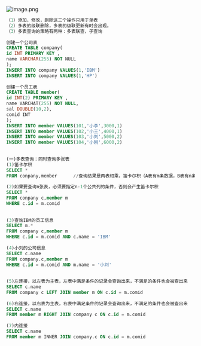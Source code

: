 ![image.png](https://cdn.nlark.com/yuque/0/2022/png/26798000/1662468363323-fe11a012-3194-4ecc-89b7-84de323895cc.png#clientId=ubfcc721f-7605-4&from=paste&id=ue6116b4a&originHeight=472&originWidth=600&originalType=url&ratio=1&rotation=0&showTitle=false&size=162672&status=done&style=none&taskId=ucbd281f7-3ca4-4089-9a17-784d2b952b4&title=)
```sql
（1）添加，修改，删除这三个操作只用于单表 
（2）多表的级联删除，多表的级联更新有时会出现。 
（3）多表查询的策略有两种：多表联查，子查询 
 
创建一个公司表 
CREATE TABLE company( 
id INT PRIMARY KEY , 
name VARCHAR(255) NOT NULL 
); 
INSERT INTO company VALUES(1,'IBM') 
INSERT INTO company VALUES(1,'HP') 
 
创建一个员工表 
CREATE TABLE member( 
id INT(2) PRIMARY KEY , 
name VARCHAT(255) NOT NULL, 
sal DOUBLE(10,2), 
comid INT 
); 
INSERT INTO member VALUES(101,'小李',3000,1) 
INSERT INTO member VALUES(102,'小王',4000,1) 
INSERT INTO member VALUES(103,'小刘',5000,2) 
INSERT INTO member VALUES(104,'小刚',6000,2) 
 
 
(一)多表查询：同时查询多张表 
(1)笛卡尔积 
SELECT * 
FROM conpany,member      //查询结果是两表相乘，笛卡尔积（A表有m条数据，B表有n条数据，结果m*n条） 
 
(2)如果要查询n张表，必须要指定n-1个公共列的条件，否则会产生笛卡尔积 
SELECT * 
FROM conpany c,member m 
WHERE c.id = m.comid 
 
 
(3)查询IBM的员工信息 
SELECT m.* 
FROM company c,member m 
WHERE c.id = m.comid AND c.name = 'IBM' 
 
(4)小刘的公司信息 
SELECT c.name 
FROM company.c,member m 
WHERE c.id = m.comid AND m.name = '小刘'  
 
 
(5)左连接，以左表为主表，左表中满足条件的记录会查询出来，不满足的条件也会被查出来 
SELECT c.name 
FROM company c LEFT JOIN member m ON c.id = m.comid 
 
(6)右连接，以右表为主表，右表中满足条件的记录会查询出来，不满足的条件也会被查出来 
SELECT c.name 
FROM member m RIGHT JOIN company c ON c.id = m.comid 
 
(7)内连接 
SELECT c.name 
FROM member m INNER JOIN company.c ON c.id = m.comid 
 
 

```
